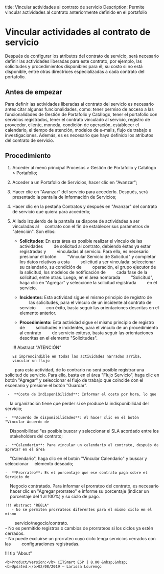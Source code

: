 title: Vincular actividades al contrato de servicio
Description: Permite vincular actividades al contrato anteriormente definido en el portafolio
# Vincular actividades al contrato de servicio

Después de configurar los atributos del contrato de servicio, será necesario definir las actividades liberadas para este contrato, por ejemplo, las solicitudes y procedimientos disponibles para él, su costo si no está disponible, entre otras directrices especializadas a cada contrato del portafolio.

Antes de empezar
----------------

Para definir las actividades liberadas al contrato del servicio es necesario antes
citar algunas funcionalidades, como: tener permiso de acceso a las
funcionalidades de Gestión de Portafolio y Catálogo, tener el portafolio con
servicios registrados, tener el contrato vinculado al servicio, registro de
proveedor, cliente, moneda, condición de operación, establecer el calendario, el tiempo
de atención, modelos de e-mails, flujo de trabajo e investigaciones. Además, es
es necesario que haya definido los atributos del contrato de servicio.

Procedimiento
------------

1.  Acceder al menú principal Procesos \>
    Gestión de Portafolio y Catálogo \> Portafolio;

2.  Acceder a un Portafolio de Servicios, hacer clic en "Avanzar";

3.  Hacer clic en "Avanzar" del servicio para accederlo. Después, será
    presentado la pantalla de Información de Servicios;

4.  Hacer clic en la pestaña Contratos y después en "Avanzar" del contrato de servicio
    que quiera para accederlo;

5.  Al lado izquierdo de la pantalla se dispone de actividades a ser vinculadas al
    contrato con el fin de establecer sus parámetros de "atención". Son ellos:

    -  **Solicitudes**: En esta área es posible realizar el vínculo de las actividades
        de solicitud al contrato, debiendo éstas ya estar registradas y
        vinculadas al servicio. Para ello, es necesario presionar el botón
        "Vincular Servicio de Solicitud" y completar los datos relativos a esta
        solicitud a ser vinculada: seleccionar su calendario, su condición de
        operación, el grupo ejecutor de la solicitud, los modelos de notificación de
        cada fase de la solicitud, entre otras. Luego, en el área nombrada
        "Solicitud", haga clic en "Agregar" y seleccione la solicitud registrada
        en el servicio.

    -  **Incidentes**: Esta actividad sigue el mismo principio de registro de
        las solicitudes, para el vínculo de un incidente al contrato de servicio
        con éxito, basta seguir las orientaciones descritas en el elemento anterior.

    -  **Procedimiento**: Esta actividad sigue el mismo principio de registro de
        solicitudes e incidentes, para el vínculo de un procedimiento al contrato
        de servicio exitoso, basta seguir las orientaciones descritas en el elemento "Solicitudes".

    !!! Abstract "ATENCIÓN"

        Es imprescindible en todas las actividades narradas arriba, vincular un flujo
        para esta actividad, de lo contrario no será posible registrar una 
        solicitud de servicio. Para ello, basta en el área "Flujo Servicio", haga clic en 
        botón "Agregar" y seleccionar el flujo de trabajo que coincide con el escenario
        y presione el botón "Guardar".  

     -  **Costo de Indisponibilidad**: Informar el costo por hora, lo que
    la organización tiene que perder si se produce la indisponibilidad del servicio;

    -  **Acuerdo de disponibilidades**: Al hacer clic en el botón "Vincular Acuerdo de
    Disponibilidad "es posible buscar y seleccionar el SLA acordado entre los
    stakeholders del contrato;

    -  **Calendario**: Para vincular un calendario al contrato, después de apretar en el área
    "Calendario", haga clic en el botón "Vincular Calendario" y buscar y seleccionar
    elemento deseado;

    -  **Prorrateo**: Es el porcentaje que ese contrato paga sobre el Servicio de
    Negocio contratado. Para informar el prorrateo del contrato, es necesario
    hacer clic en "Agregar prorrateo" e informe su porcentaje (indicar un
    porcentaje del 1 al 100%) y su ciclo de pago.

    !!! Abstract "REGLA"
       - No se permiten prorrateos diferentes para el mismo ciclo en el mismo
        servicio/negocio/contrato.  
       - No es permitido registros o cambios de prorrateos si los ciclos ya estén cerrados.  
       - No puede excluirse un prorrateo cuyo ciclo tenga servicios cerrados con las
        configuraciones registradas.  
       
!!! tip "About"

    <b>Product/Version:</b> CITSmart ESP | 8.00 &nbsp;&nbsp;
    <b>Updated:</b>02/08/2019 – Larissa Lourenço

